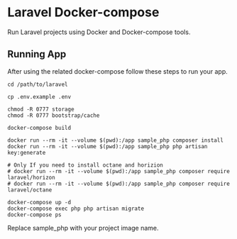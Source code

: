 # Laravel Docker-compose

Run Laravel projects using Docker and Docker-compose tools.

## Running App

After using the related docker-compose follow these steps to run your app.

```
cd /path/to/laravel

cp .env.example .env

chmod -R 0777 storage
chmod -R 0777 bootstrap/cache

docker-compose build

docker run --rm -it --volume $(pwd):/app sample_php composer install
docker run --rm -it --volume $(pwd):/app sample_php php artisan key:generate

# Only If you need to install octane and horizion
# docker run --rm -it --volume $(pwd):/app sample_php composer require laravel/horizon
# docker run --rm -it --volume $(pwd):/app sample_php composer require laravel/octane

docker-compose up -d
docker-compose exec php php artisan migrate
docker-compose ps
```

Replace sample_php with your project image name.

